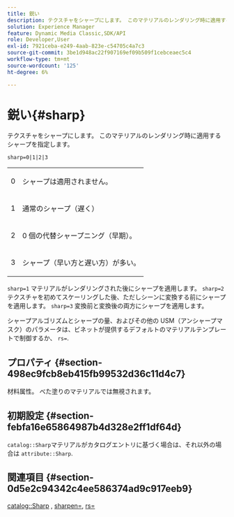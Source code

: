 ```yaml
---
title: 鋭い
description: テクスチャをシャープにします。 このマテリアルのレンダリング時に適用するシャープを指定します。
solution: Experience Manager
feature: Dynamic Media Classic,SDK/API
role: Developer,User
exl-id: 7921ceba-e249-4aab-823e-c54705c4a7c3
source-git-commit: 3be1d948ac22f907169ef09b509f1cebceaec5c4
workflow-type: tm+mt
source-wordcount: '125'
ht-degree: 6%

---
```


# 鋭い{#sharp}

テクスチャをシャープにします。 このマテリアルのレンダリング時に適用するシャープを指定します。

`sharp=0|1|2|3`

<table id="simpletable_04B4EAA7CE7D4ED48A61A50CD001388F"> 
 <tr class="strow"> 
  <td class="stentry"> <p>0 </p> </td> 
  <td class="stentry"> <p>シャープは適用されません。 </p> </td> 
 </tr> 
 <tr class="strow"> 
  <td class="stentry"> <p>1 </p> </td> 
  <td class="stentry"> <p>通常のシャープ（遅く） </p> </td> 
 </tr> 
 <tr class="strow"> 
  <td class="stentry"> <p>2 </p> </td> 
  <td class="stentry"> <p>0 個の代替シャープニング（早期）。 </p> </td> 
 </tr> 
 <tr class="strow"> 
  <td class="stentry"> <p>3 </p> </td> 
  <td class="stentry"> <p>シャープ（早い方と遅い方）が多い。 </p> </td> 
 </tr> 
</table>

`sharp=1` マテリアルがレンダリングされた後にシャープを適用します。 `sharp=2` テクスチャを初めてスケーリングした後、ただしシーンに変換する前にシャープを適用します。 `sharp=3` 変換前と変換後の両方にシャープを適用します。

シャープアルゴリズムとシャープの量、およびその他の USM（アンシャープマスク）のパラメータは、ビネットが提供するデフォルトのマテリアルテンプレートで制御するか、 `rs=`.

## プロパティ {#section-498ec9fcb8eb415fb99532d36c11d4c7}

材料属性。 べた塗りのマテリアルでは無視されます。

## 初期設定 {#section-febfa16e65864987b4d328e2ff1df64d}

`catalog::Sharp`マテリアルがカタログエントリに基づく場合は、それ以外の場合は `attribute::Sharp`.

## 関連項目 {#section-0d5e2c94342c4ee586374ad9c917eeb9}

[catalog::Sharp](../../../../../ir-api/material-cat/image-rendering-api-ref/c-ir-material-catalog/c-ir-material-data-reference/r-ir-sharp-dataref.md#reference-f79a14bd52474dfd8495115d398a30d0) , [sharpen=](../../../../../ir-api/http-protocol/image-rendering-api-ref/c-ir-http-protocol-ref/c-ir-http-protocol-command-reference/r-ir-http-sharpen.md#reference-13034d22d176483cb99ccafc2a4f6a6e), [rs=](../../../../../ir-api/http-protocol/image-rendering-api-ref/c-ir-http-protocol-ref/c-ir-http-protocol-command-reference/r-ir-rs.md#reference-d20cefaaa6cd4f449d1591c87959b4cf)
